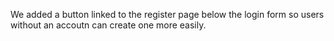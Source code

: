 We added a button linked to the register page below the login form so users without an accoutn can create one more easily.
